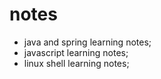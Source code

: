 # notes
* java and spring learning notes;
* javascript learning notes;
* linux shell learning notes;
